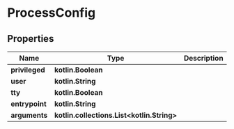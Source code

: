 
# ProcessConfig

## Properties
Name | Type | Description | Notes
------------ | ------------- | ------------- | -------------
**privileged** | **kotlin.Boolean** |  |  [optional]
**user** | **kotlin.String** |  |  [optional]
**tty** | **kotlin.Boolean** |  |  [optional]
**entrypoint** | **kotlin.String** |  |  [optional]
**arguments** | **kotlin.collections.List&lt;kotlin.String&gt;** |  |  [optional]



